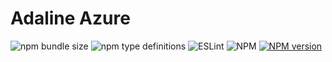 # Adaline Azure

![npm bundle size](https://img.shields.io/bundlephobia/minzip/@adaline/azure)
![npm type definitions](https://img.shields.io/npm/types/@adaline/azure)
![ESLint](https://img.shields.io/badge/ESLint-passing-brightgreen.svg)
![NPM](https://img.shields.io/npm/l/@adaline/azure)
[![NPM version](https://img.shields.io/npm/v/@adaline/azure.svg)](https://npmjs.org/package/@adaline/azure)
